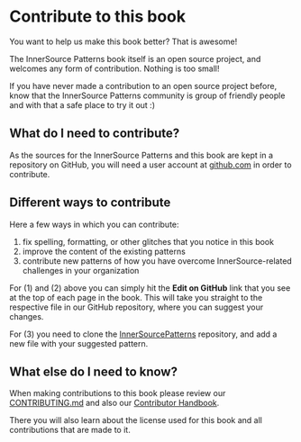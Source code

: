 # Contribute to this book

You want to help us make this book better? That is awesome!

The InnerSource Patterns book itself is an open source project, and welcomes any form of contribution. Nothing is too small!

If you have never made a contribution to an open source project before, know that the InnerSource Patterns community is group of friendly people and with that a safe place to try it out :)

## What do I need to contribute?

As the sources for the InnerSource Patterns and this book are kept in a repository on GitHub, you will need a user account at [github.com](https://github.com) in order to contribute.

## Different ways to contribute

Here a few ways in which you can contribute:

1. fix spelling, formatting, or other glitches that you notice in this book
2. improve the content of the existing patterns 
3. contribute new patterns of how you have overcome InnerSource-related challenges in your organization

For (1) and (2) above you can simply hit the **Edit on GitHub** link that you see at the top of each page in the book. This will take you straight to the respective file in our GitHub repository, where you can suggest your changes.

For (3) you need to clone the [InnerSourcePatterns](https://github.com/InnerSourceCommons/InnerSourcePatterns) repository, and add a new file with your suggested pattern.

## What else do I need to know?

When making contributions to this book please review our [CONTRIBUTING.md](../CONTRIBUTING.md) and also our [Contributor Handbook](../meta/contributor-handbook.md).

There you will also learn about the license used for this book and all contributions that are made to it.